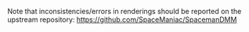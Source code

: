 Note that inconsistencies/errors in renderings should be reported on the upstream repository: https://github.com/SpaceManiac/SpacemanDMM
